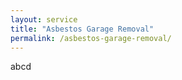```yaml
---
layout: service
title: "Asbestos Garage Removal"
permalink: /asbestos-garage-removal/
---
```


abcd
